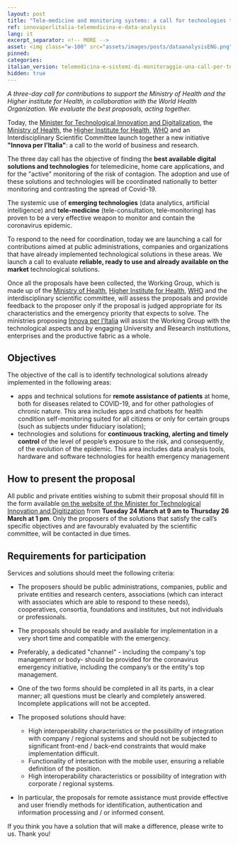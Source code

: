 ```yaml
---
layout: post
title: "Tele-medicine and monitoring systems: a call for technologies to contrast the spread of Covid-19" 
ref: innovaperlitalia-telemedicina-e-data-analysis
lang: it
excerpt_separator: <!-- MORE -->
asset: <img class="w-100" src="assets/images/posts/dataanalysisENG.png" alt="Fast call app and data analysis"/>
pinned:
categories:
italian_version: telemedicina-e-sistemi-di-monitoraggio-una-call-per-tecnologie-per-il-contrasto-alla-diffusione-del-covid-19
hidden: true
---
```


_A  three-day  call for contributions to support the Ministry of Health and the Higher institute for Health, in collaboration with the World Health Organization. We evaluate the best proposals,  acting together._

<!-- MORE -->

Today, the [Minister for Technological Innovation and Digitalization](https://innovazione.gov.it/), the [Ministry of Health](http://www.salute.gov.it/portale/home.html), the [Higher Institute for Health](https://www.iss.it/), [WHO](https://www.who.int/) and an Interdisciplinary Scientific Committee launch together a new initiative **"Innova per l’Italia"**: a call to the world of business and research. 

The three day call has the objective of  finding the **best available digital solutions and technologies** for telemedicine,  home care applications, and for the "active" monitoring of the risk of contagion.  The adoption and use of these solutions and technologies will be coordinated nationally to better monitoring and contrasting the spread of Covid-19.

The systemic use of **emerging technologies** (data analytics, artificial intelligence) and **tele-medicine** (tele-consultation, tele-monitoring) has proven to be a very effective weapon to monitor and contain the coronavirus epidemic. 

To respond to the need for coordination, today we are launching a call for contributions aimed at public administrations, companies and organizations that have already implemented technological solutions in these areas. We launch a call to evaluate **reliable, ready to use and already available on the market** technological solutions. 

Once all  the proposals have been collected, the Working Group, which is made up of the [Ministry of Health](http://www.salute.gov.it/portale/home.html), [Higher Institute for Health](https://www.iss.it/), [WHO](https://www.who.int/) and the interdisciplinary scientific committee,  will assess the proposals and provide feedback to the proposer only if the proposal is judged appropriate for its characteristics and  the emergency priority that expects to solve. The ministries proposing [Innova per l’Italia](https://innovazione.gov.it/innova-per-l-Italia-la-tecnologia-e-l-innovazione-in-campo-contro-l-emergenza-covid-19/) will assist the Working Group with the technological aspects and by engaging University and Research institutions, enterprises and  the productive fabric as a whole.

## Objectives

The objective of the call is to identify technological solutions already implemented in the following areas: 

- apps and technical solutions for **remote assistance of patients** at home, both for diseases related to COVID-19, and  for other pathologies of chronic nature. This area includes apps and chatbots for health condition self-monitoring suited for all citizens or only for certain groups (such as subjects under fiduciary isolation);
- technologies and solutions for **continuous tracking, alerting and timely control** of the level of people’s exposure to the risk, and consequently, of the evolution of the epidemic. This area includes data analysis tools, hardware and software technologies for health emergency management

## How to present the proposal 

All public and private entities  wishing  to submit their proposal should fill in the form available [on the website of the Minister for Technological Innovation and Digitization](https://innovaperlitalia.agid.gov.it/call2action/index.html) from **Tuesday 24 March at 9 am to Thursday 26 March at 1 pm**. Only the proposers of the solutions that satisfy the call’s specific objectives and are favourably evaluated by the scientific committee, will be contacted in due times.

## Requirements for participation

Services and solutions should meet the following criteria:

- The proposers should be public administrations, companies, public and private entities and research centers, associations (which can interact with associates which are able to respond to these needs), cooperatives, consortia, foundations and institutes, but not individuals or professionals.
- The proposals should be ready and available for implementation in a very short time and compatible with the emergency.
- Preferably, a dedicated  "channel" - including the company's top management or body- should be provided for the coronavirus emergency initiative, including the company’s or the entity's top management.
- One of the two forms should be completed in all its parts, in a clear manner; all questions must be clearly and completely answered. Incomplete applications will not be accepted. 
- The proposed solutions should have:

  - High interoperability characteristics or the possibility of integration with company / regional systems and should not be subjected to significant front-end / back-end constraints that would make implementation difficult.
  - Functionality of interaction with the mobile user, ensuring a reliable definition of the position.
  - High interoperability characteristics or possibility of integration with corporate / regional systems.

- In particular, the proposals for  remote assistance must provide effective and user friendly methods for identification, authentication and information processing and / or informed consent.


If you think you have a solution that will make a difference, please write to us. Thank you!
